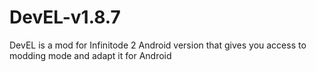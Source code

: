# DevEL-v1.8.7

DevEL is a mod for Infinitode 2 Android version that gives you access to modding mode and adapt it for Android
